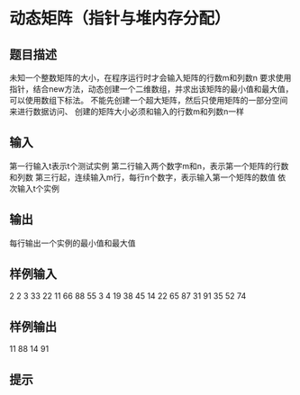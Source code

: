  # 动态矩阵（指针与堆内存分配） ## 题目描述 未知一个整数矩阵的大小，在程序运行时才会输入矩阵的行数m和列数n 要求使用指针，结合new方法，动态创建一个二维数组，并求出该矩阵的最小值和最大值，可以使用数组下标法。 不能先创建一个超大矩阵，然后只使用矩阵的一部分空间来进行数据访问、 创建的矩阵大小必须和输入的行数m和列数n一样 ## 输入 第一行输入t表示t个测试实例 第二行输入两个数字m和n，表示第一个矩阵的行数和列数 第三行起，连续输入m行，每行n个数字，表示输入第一个矩阵的数值 依次输入t个实例  ## 输出 每行输出一个实例的最小值和最大值   ## 样例输入 2 2 3 33 22 11 66 88 55 3 4 19 38 45 14 22 65 87 31 91 35 52 74 ## 样例输出 11 88 14 91 ## 提示 
